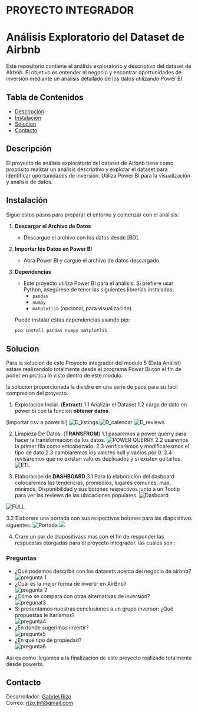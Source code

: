 # PROYECTO INTEGRADOR  


# Análisis Exploratorio del Dataset de Airbnb

Este repositorio contiene el análisis exploratorio y descriptivo del dataset de Airbnb. El objetivo es entender el negocio y encontrar oportunidades de inversión mediante un análisis detallado de los datos utilizando Power BI.

## Tabla de Contenidos

- [Descripción](#descripción)
- [Instalación](#instalación)
- [Solucion](#solucion)
- [Contacto](#contacto)

## Descripción

El proyecto de análisis exploratorio del dataset de Airbnb tiene como propósito realizar un análisis descriptivo y explorar el dataset para identificar oportunidades de inversión. Utiliza Power BI para la visualización y análisis de datos.

## Instalación

Sigue estos pasos para preparar el entorno y comenzar con el análisis:

1. **Descargar el Archivo de Datos**
   - Descargue el archivo con los datos desde [BD].

2. **Importar los Datos en Power BI**
   - Abra Power BI y cargue el archivo de datos descargado.

3. **Dependencias**
   - Este proyecto utiliza Power BI para el análisis. Si prefiere usar Python, asegúrese de tener las siguientes librerías instaladas:
     - `pandas`
     - `numpy`
     - `matplotlib` (opcional, para visualización)

   Puede instalar estas dependencias usando pip:

   ```bash
   pip install pandas numpy matplotlib


## Solucion

Para la solucion de este Proyecto integrador del modulo 5 (Data Analist) estare realizandolo totalmente desde el programa Power Bi con el fin de poner en prctica lo visto dentro de este modulo. 

la solucion proporcionada la dividire en una serie de paos para su facil compresion del proyecto. 

1. Exploracion Incial. (__Extract__)
 1.1 Analizar el Dataset
 1.2 carga de dato en power bi con la funcion __obtener datos__.

 [Importar csv a power bi]
 ![D_listings](imagenes/image.png)
 ![D_calendar](imagenes/image2.png)
 ![D_reviews](imagenes/image3.png)

2. Limpieza De Datos. (__TRANSFROM__)
 1.1 pasaremos a power querry para hacer la transformacion de los datos.
![POWER QUERRY](imagenes/image4.png)
 2.2 usaremos la primer fila como emcabezado.
 2.3 verificaremos y modificaresmos el tipo de dato 
 2.3 cambiaremos los valores null y vacios por 0.
 2.4 revisaremos que no existan valores duplicados y si existen quitarlos.
 ![ETL](imagenes/image5.png)

3. Elaboracion de __DASHBOARD__
3.1 Para la elaboracion del dasboard colocaremos las tendencias, promedios, lugares comunes, max, minimos, Disponibilidad  y sus botones respectivos junto a un Tootip para ver las reviews de las ubicaciones populares.
![Dasboard](imagenes/image6.png)

![FULL](imagenes/image7.png)

3.2 Elaborare una portada con sus respectivos botones para las diapositivas siguentes.
![Portada](imagenes/image8.png)
![](imagenes/image10.png)

4. Crare un par de diapositivass mas con el fin de responder las respuestas otorgadas para el proyecto integrador. 
 las cuales son :
 ### Preguntas 

* ¿Qué podemos describir con los datasets acerca del negocio de airbnb?<br>
![pregunta 1](imagenes/image9.png)
* ¿Cuál es la mejor forma de invertir en AirBnb?<br>
![pregunta 2](imagenes/image11.png)
* ¿Cómo se compara con otras alternativas de inversión?<br>
![pregunat3](imagenes/image12.png)
* Si presentamos nuestras conclusiones a un grupo inversor: ¿Qué propuestas le haríamos? <br>
![pregunta4](imagenes/image13.png)
* ¿En donde sugerimos invertir?<br>
![pregunta5](imagenes/image14.png)
* ¿En qué tipo de propiedad?<br>
![pregunta6](imagenes/image15.png)



Asi es como llegamos a la finalizacion de este proyecto realizado totalmente desde powerbi.


## Contacto

Desarrollador: [Gabriel Rizo](https://github.com/Rizo12G)  
Correo: rizo.tnt@gmail.com